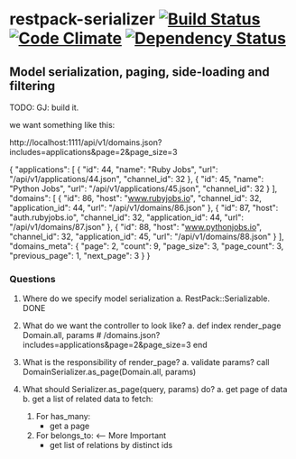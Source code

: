 # restpack-serializer [![Build Status](https://api.travis-ci.org/RestPack/restpack-serializer.png?branch=master)](https://travis-ci.org/RestPack/restpack-serializer) [![Code Climate](https://codeclimate.com/github/RestPack/restpack-serializer.png)](https://codeclimate.com/github/RestPack/restpack-serializer) [![Dependency Status](https://gemnasium.com/RestPack/restpack-serializer.png)](https://gemnasium.com/RestPack/restpack-serializer)

## Model serialization, paging, side-loading and filtering

TODO: GJ: build it.

we want something like this:

http://localhost:1111/api/v1/domains.json?includes=applications&page=2&page_size=3

{
    "applications": [
        {
            "id": 44,
            "name": "Ruby Jobs",
            "url": "/api/v1/applications/44.json",
            "channel_id": 32
        },
        {
            "id": 45,
            "name": "Python Jobs",
            "url": "/api/v1/applications/45.json",
            "channel_id": 32
        }
    ],
    "domains": [
        {
            "id": 86,
            "host": "www.rubyjobs.io",
            "channel_id": 32,
            "application_id": 44,
            "url": "/api/v1/domains/86.json"
        },
        {
            "id": 87,
            "host": "auth.rubyjobs.io",
            "channel_id": 32,
            "application_id": 44,
            "url": "/api/v1/domains/87.json"
        },
        {
            "id": 88,
            "host": "www.pythonjobs.io",
            "channel_id": 32,
            "application_id": 45,
            "url": "/api/v1/domains/88.json"
        }
    ],
    "domains_meta": {
        "page": 2,
        "count": 9,
        "page_size": 3,
        "page_count": 3,
        "previous_page": 1,
        "next_page": 3
    }
}

### Questions

1. Where do we specify model serialization
a. RestPack::Serializable. DONE

2. What do we want the controller to look like?
a. def index
    render_page Domain.all, params # /domains.json?includes=applications&page=2&page_size=3
   end

3. What is the responsibility of render_page?
a. validate params?
   call DomainSerializer.as_page(Domain.all, params)

4. What should Serializer.as_page(query, params) do?
a. get page of data
b. get a list of related data to fetch:
    1) For has_many:
        - get a page
    2) For belongs_to: <-- More Important
        - get list of relations by distinct ids








